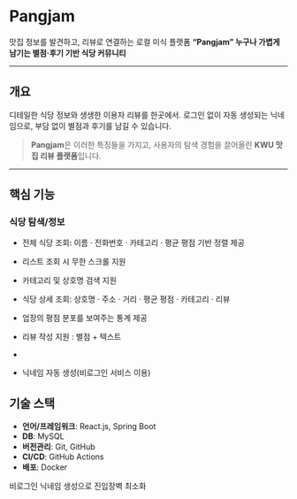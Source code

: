 # Pangjam

맛집 정보를 발견하고, 리뷰로 연결하는 로컬 미식 플랫폼
**“Pangjam” 누구나 가볍게 남기는 별점·후기 기반 식당 커뮤니티**

---

## 개요

디테일한 식당 정보와 생생한 이용자 리뷰를 한곳에서.
로그인 없이 자동 생성되는 닉네임으로, 부담 없이 별점과 후기를 남길 수 있습니다.
> **Pangjam**은 이러한 특징들을 가지고, 사용자의 탐색 경험을 끌어올린 **KWU 맛집 리뷰 플랫폼**입니다.

---

## 핵심 기능

### 식당 탐색/정보

- 전체 식당 조회: 이름 · 전화번호 · 카테고리 · 평균 평점 기반 정렬 제공

- 리스트 조회 시 무한 스크롤 지원

- 카테고리 및 상호명 검색 지원

- 식당 상세 조회: 상호명 · 주소 · 거리 · 평균 평점 · 카테고리 · 리뷰

- 업장의 평점 분포를 보여주는 통계 제공

- 리뷰 작성 지원 : 별점 + 텍스트
- 
- 닉네임 자동 생성(비로그인 서비스 이용)


## 기술 스택

- **언어/프레임워크**: React.js, Spring Boot
- **DB**: MySQL
- **버전관리**: Git, GitHub
- **CI/CD**: GitHub Actions
- **배포**: Docker

비로그인 닉네임 생성으로 진입장벽 최소화
